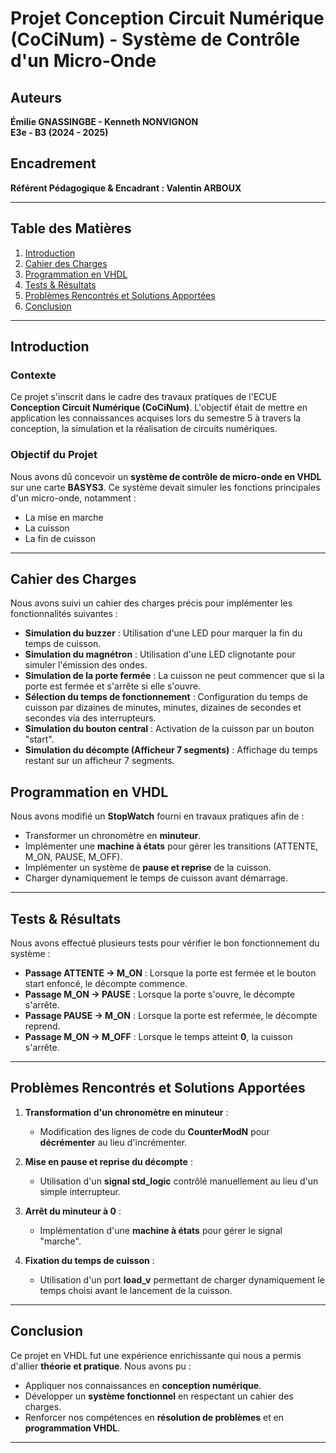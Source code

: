 # Projet Conception Circuit Numérique (CoCiNum) - Système de Contrôle d'un Micro-Onde

## Auteurs
**Émilie GNASSINGBE - Kenneth NONVIGNON**  
**E3e - B3 (2024 - 2025)**

## Encadrement
**Référent Pédagogique & Encadrant : Valentin ARBOUX**

---

## Table des Matières
1. [Introduction](#introduction)
2. [Cahier des Charges](#cahier-des-charges)
3. [Programmation en VHDL](#programmation-en-vhdl)
4. [Tests & Résultats](#tests--résultats)
5. [Problèmes Rencontrés et Solutions Apportées](#problèmes-rencontrés-et-solutions-apportées)
6. [Conclusion](#conclusion)

---

## Introduction

### Contexte
Ce projet s'inscrit dans le cadre des travaux pratiques de l'ECUE **Conception Circuit Numérique (CoCiNum)**. L'objectif était de mettre en application les connaissances acquises lors du semestre 5 à travers la conception, la simulation et la réalisation de circuits numériques.

### Objectif du Projet
Nous avons dû concevoir un **système de contrôle de micro-onde en VHDL** sur une carte **BASYS3**. Ce système devait simuler les fonctions principales d'un micro-onde, notamment :
- La mise en marche
- La cuisson
- La fin de cuisson

---

## Cahier des Charges

Nous avons suivi un cahier des charges précis pour implémenter les fonctionnalités suivantes :

- **Simulation du buzzer** : Utilisation d'une LED pour marquer la fin du temps de cuisson.
- **Simulation du magnétron** : Utilisation d'une LED clignotante pour simuler l'émission des ondes.
- **Simulation de la porte fermée** : La cuisson ne peut commencer que si la porte est fermée et s'arrête si elle s'ouvre.
- **Sélection du temps de fonctionnement** : Configuration du temps de cuisson par dizaines de minutes, minutes, dizaines de secondes et secondes via des interrupteurs.
- **Simulation du bouton central** : Activation de la cuisson par un bouton "start".
- **Simulation du décompte (Afficheur 7 segments)** : Affichage du temps restant sur un afficheur 7 segments.


## Programmation en VHDL

Nous avons modifié un **StopWatch** fourni en travaux pratiques afin de :
- Transformer un chronomètre en **minuteur**.
- Implémenter une **machine à états** pour gérer les transitions (ATTENTE, M_ON, PAUSE, M_OFF).
- Implémenter un système de **pause et reprise** de la cuisson.
- Charger dynamiquement le temps de cuisson avant démarrage.

---

## Tests & Résultats

Nous avons effectué plusieurs tests pour vérifier le bon fonctionnement du système :

- **Passage ATTENTE → M_ON** : Lorsque la porte est fermée et le bouton start enfoncé, le décompte commence.
- **Passage M_ON → PAUSE** : Lorsque la porte s'ouvre, le décompte s'arrête.
- **Passage PAUSE → M_ON** : Lorsque la porte est refermée, le décompte reprend.
- **Passage M_ON → M_OFF** : Lorsque le temps atteint **0**, la cuisson s'arrête.

---

## Problèmes Rencontrés et Solutions Apportées

1. **Transformation d'un chronomètre en minuteur** :
   - Modification des lignes de code du **CounterModN** pour **décrémenter** au lieu d'incrémenter.

2. **Mise en pause et reprise du décompte** :
   - Utilisation d'un **signal std_logic** contrôlé manuellement au lieu d'un simple interrupteur.

3. **Arrêt du minuteur à 0** :
   - Implémentation d'une **machine à états** pour gérer le signal "marche".

4. **Fixation du temps de cuisson** :
   - Utilisation d'un port **load_v** permettant de charger dynamiquement le temps choisi avant le lancement de la cuisson.

---

## Conclusion

Ce projet en VHDL fut une expérience enrichissante qui nous a permis d'allier **théorie et pratique**.
Nous avons pu :
- Appliquer nos connaissances en **conception numérique**.
- Développer un **système fonctionnel** en respectant un cahier des charges.
- Renforcer nos compétences en **résolution de problèmes** et en **programmation VHDL**.

---

